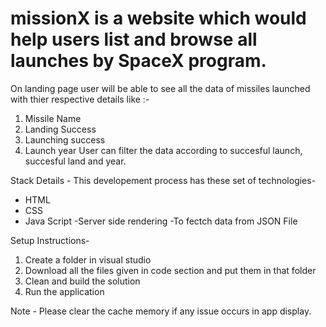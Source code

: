 # missionX is a website which would help users list and browse all launches by SpaceX program.
On landing page user will be able to see all the data of missiles launched with thier respective  details like :-
1) Missile Name
2) Landing Success
3) Launching success
4) Launch year
User can filter the data according to succesful launch, succesful land and year.

Stack Details - This developement process has these set of technologies-
- HTML
- CSS
- Java Script
-Server side rendering -To fectch data from JSON File

Setup Instructions-
1) Create a folder in visual studio 
2) Download all the files  given in code section and put them in that folder
3) Clean and build the solution 
4) Run the application

Note - Please clear the cache memory if any issue occurs in app display.